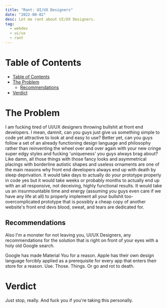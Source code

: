 ```yaml
---
title: "Rant: UI/UX Designers"
date: "2022-08-02"
desc: Let me rant about UI/UX Designers.
tag:
  - webdev
  - ui/ux
  - rant
---
```


# Table of Contents

- [Table of Contents](#table-of-contents)
- [The Problem](#the-problem)
  - [Recommendations](#recommendations)
- [Verdict](#verdict)

# The Problem

I am fucking tired of UI/UX designers throwing bullshit at front end developers. I mean, damnit, can you guys just give us something simple to code yet attractive to look at and easy to use? Better yet, can you guys follow a set of an already functioning design language and philosophy rather than reinventing the wheel over and over again with your new cringe super edgy styles and fucking 'uniqueness' you guys always brag about? Like damn, all those things with those fancy looks and asymmetrical placings with borderline autistic shapes and useless ornaments are one of the main reasons why front end developers always end up with death by sleep deprivation. It would take days to actually do your prototype properly in code yes but it would take weeks or probably months to actually end up with an all responsive, not deceiving, highly functional results. It would take us an insurmountable time and energy (assuming you guys even care if we have any life at all) to properly implement all your bullshit too-overcomplicated prototype that is possibly a cheap copy of another website's front end devs blood, sweat, and tears are dedicated for.

## Recommendations

Also I'm a monster for not leaving you, UI/UX Designers, any recommendations for the solution that is right on front of your eyes with a holy old Google search.

Google has made Material You for a reason. Apple has their own design language forcibly applied as a prerequisite for every app that enters their store for a reason. Use. Those. Things. Or go and rot to death.

# Verdict

Just stop, really. And fuck you if you're taking this personally.

